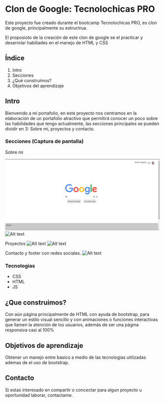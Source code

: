 # Clon de Google: Tecnolochicas PRO 

Este proyecto fue creado durante el bootcamp Tecnolochicas PRO, es clon de google, principalmente su estructrua. 

El proposioto de la creación de este clon de google se el practicar y desarrolar habiliades en el manejo de HTML y CSS


## Índice 
 1. Intro
 2. Secciones
 3. ¿Qué construímos? 
 4. Objetivos del aprendizaje 


## Intro 
Bienvenido a mi portafolio, en este proyecto nos centramos en la elaboración de un portafolio atractivo que permitirá conocer un poco sobre las habilidades que tengo actualmente, las secciones principales se pueden dividir en 3: Sobre mí, proyectos y contacto. 

### Secciones (Captura de pantalla)
Sobre mi

![Alt text](assets/image.png)
![Alt text](assets/imAgen.png)

Proyectos
![Alt text](assets/image-1.png)
![Alt text](assets/image-2.png)

Contacto y footer con redes sociales. 
![Alt text](assets/image-3.png)

### Tecnologias 
 - CSS
 - HTML
 - JS 

## ¿Que construimos?
Con aún página principalmente de HTML con ayuda de bootstrap, para generar un estilo visual sencillo y con animaciones o funciones interactivas que llamen la atención de los usuarios, además de ser una página responsiva casi al 100%

## Objetivos de aprendizaje
Obtener un manejo entre basico a medio de las tecnologias utilizadas ademas de el uso de bootstrap. 

## Contacto 
Si estas interesado en compartir o concectar para algun proyecto u oportunidad laborar, contactame. 

